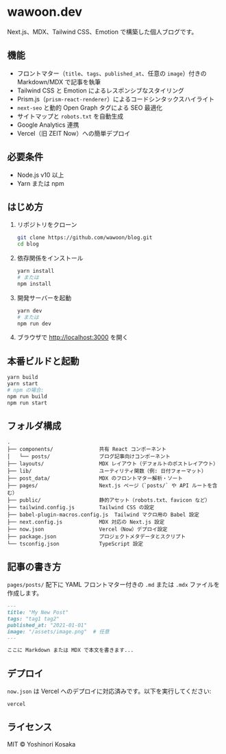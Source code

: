 # wawoon.dev

Next.js、MDX、Tailwind CSS、Emotion で構築した個人ブログです。

## 機能
- フロントマター（`title`、`tags`、`published_at`、任意の `image`）付きの Markdown/MDX で記事を執筆
- Tailwind CSS と Emotion によるレスポンシブなスタイリング
- Prism.js（`prism-react-renderer`）によるコードシンタックスハイライト
- `next-seo` と動的 Open Graph タグによる SEO 最適化
- サイトマップと `robots.txt` を自動生成
- Google Analytics 連携
- Vercel（旧 ZEIT Now）への簡単デプロイ

## 必要条件
- Node.js v10 以上
- Yarn または npm

## はじめ方

1. リポジトリをクローン
   ```bash
   git clone https://github.com/wawoon/blog.git
   cd blog
   ```
2. 依存関係をインストール
   ```bash
   yarn install
   # または
   npm install
   ```
3. 開発サーバーを起動
   ```bash
   yarn dev
   # または
   npm run dev
   ```
4. ブラウザで [http://localhost:3000](http://localhost:3000) を開く

## 本番ビルドと起動

```bash
yarn build
yarn start
# npm の場合:
npm run build
npm run start
```

## フォルダ構成

```
.
├── components/               共有 React コンポーネント
│   └── posts/                ブログ記事向けコンポーネント
├── layouts/                  MDX レイアウト（デフォルトのポストレイアウト）
├── lib/                      ユーティリティ関数（例: 日付フォーマット）
├── post_data/                MDX のフロントマター解析・ソート
├── pages/                    Next.js ページ（`posts/` や API ルートを含む）
├── public/                   静的アセット（robots.txt、favicon など）
├── tailwind.config.js        Tailwind CSS の設定
├── babel-plugin-macros.config.js  Tailwind マクロ用の Babel 設定
├── next.config.js            MDX 対応の Next.js 設定
├── now.json                  Vercel（Now）デプロイ設定
├── package.json              プロジェクトメタデータとスクリプト
└── tsconfig.json             TypeScript 設定
```

## 記事の書き方

`pages/posts/` 配下に YAML フロントマター付きの `.md` または `.mdx` ファイルを作成します。

```markdown
---
title: "My New Post"
tags: "tag1 tag2"
published_at: "2021-01-01"
image: "/assets/image.png"  # 任意
---

ここに Markdown または MDX で本文を書きます...
```

## デプロイ

`now.json` は Vercel へのデプロイに対応済みです。以下を実行してください:

```bash
vercel
```

## ライセンス

MIT © Yoshinori Kosaka
